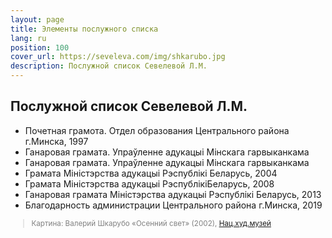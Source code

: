 ```yaml
---
layout: page
title: Элементы послужного списка
lang: ru
position: 100
cover_url: https://seveleva.com/img/shkarubo.jpg
description: Послужной список Севелевой Л.М.
---
```


## Послужной список Севелевой Л.М.

- Почетная грамота. Отдел образования Центрального района г.Минска, 1997
- Ганаровая грамата. Упраўленне адукацыі Мінскага гарвыканкама
- Ганаровая грамата. Упраўленне адукацыі Мінскага гарвыканкама
- Грамата Міністэрства адукацыі Рэспублікі Беларусь, 2004
- Грамата Міністэрства адукацыі РэспублікіБеларусь, 2008
- Ганаровая грамата Міністэрства адукацыі Рэспублікі Беларусь, 2013
- Благодарность администрации Центрального района г.Минска, 2019


<blockquote style="color:gray;font-size:smaller;">
Картина: Валерий Шкарубо «Осенний свет» (2002), <a href="https://www.artmuseum.by/ru/koll/50-shedevrov-naczionalnogo-xudozhestvennogo-muzeya/v.-f.-shkarubo.-%C2%ABosennij-svet%C2%BB-(2002)" target="_blank">Нац.худ.музей</a>
</blockquote>
